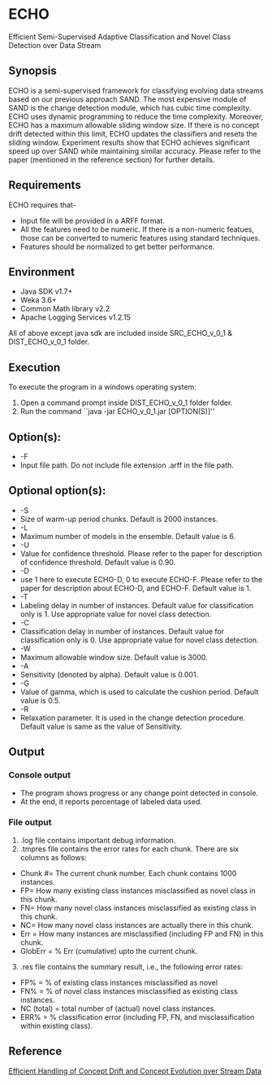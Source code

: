 # ECHO
Efficient Semi-Supervised Adaptive Classification and Novel Class Detection over Data Stream

## Synopsis
ECHO is a semi-supervised framework for classifying evolving data streams based on our previous approach SAND. The most expensive module of SAND is the change detection module, which has cubic time complexity. ECHO uses dynamic 
programming to reduce the time complexity. Moreover, ECHO has a maximum allowable sliding window size. If there is no concept drift detected within this limit, ECHO updates the classifiers and resets the sliding window. Experiment results show that ECHO achieves significant speed up over SAND while maintaining similar accuracy. Please refer to the paper (mentioned in the reference section) for further details. 

## Requirements
ECHO requires that-
* Input file will be provided in a ARFF format.
* All the features need to be numeric. If there is a non-numeric featues, those can be converted to numeric features using standard techniques.
* Features should be normalized to get better performance. 

## Environment
* Java SDK v1.7+
* Weka 3.6+
* Common Math library v2.2
* Apache Logging Services v1.2.15

All of above except java sdk are included inside SRC_ECHO_v_0_1 & DIST_ECHO_v_0_1 folder.

## Execution
To execute the program in a windows operating system:
1. Open a command prompt inside DIST_ECHO_v_0_1 folder folder.
2. Run the command ``java -jar ECHO_v_0_1.jar [OPTION(S)]''

## Option(s):
* -F 
 * Input file path. Do not include file extension .arff in the file path.
 
## Optional option(s):
* -S
 * Size of warm-up period chunks. Default is 2000 instances.
* -L
 * Maximum number of models in the ensemble. Default value is 6.
* -U
 * Value for confidence threshold. Please refer to the paper for description of confidence threshold. Default value is 0.90.
* -D
 * use 1 here to execute ECHO-D, 0 to execute ECHO-F. Please refer to the paper for description about ECHO-D, and ECHO-F. Default value is 1.
* -T
 * Labeling delay in number of instances. Default value for classification only is 1. Use appropriate value for novel class detection.
* -C
 * Classification delay in number of instances. Default value for classification only is 0. Use appropriate value for novel class detection.
* -W
 * Maximum allowable window size. Default value is 3000.
* -A
 * Sensitivity (denoted by alpha). Default value is 0.001.
* -G
 * Value of gamma, which is used to calculate the cushion period. Default value is 0.5. 
* -R 
 * Relaxation parameter. It is used in the change detection procedure. Default value is same as the value of Sensitivity.


## Output
### Console output
* The program shows progress or any change point detected in console. 
* At the end, it reports percentage of labeled data used.

### File output
1. .log file contains important debug information.
2. .tmpres file contains the error rates for each chunk.  There are six columns as follows:
 * Chunk #= The current chunk number. Each chunk contains 1000 instances.
 * FP= How many existing class instances misclassified as novel class in this chunk.
 * FN= How many novel class instances misclassified as existing class in this chunk.
 * NC= How many novel class instances are actually there in this chunk.
 * Err = How many instances are misclassified (including FP and FN) in this chunk.
 * GlobErr = % Err (cumulative) upto the current chunk.
3. .res file contains the summary result, i.e., the following error rates:
 * FP% = % of existing class instances misclassified as novel
 * FN% = % of novel class instances misclassified as existing class instances.
 * NC (total) = total number of (actual) novel class instances.
 * ERR% = % classification error (including FP, FN, and misclassification within existing class).

## Reference
[Efficient Handling of Concept Drift and Concept Evolution over Stream Data](http://icde2016.fi/papers.php)
